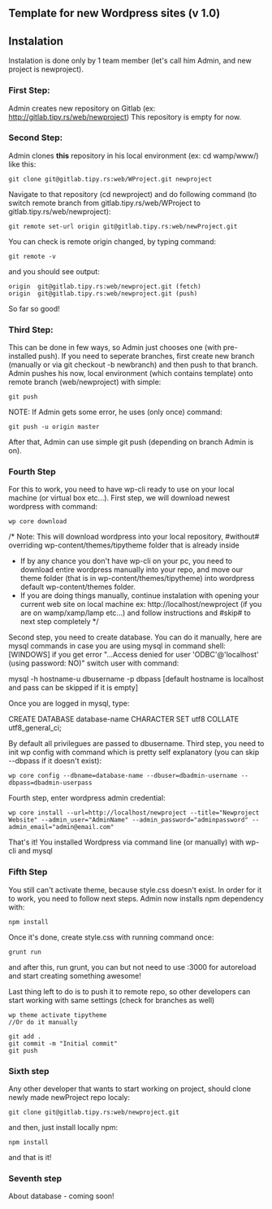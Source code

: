 ## Template for new Wordpress sites  **(v 1.0)**

## Instalation

Instalation is done only by 1 team member (let's call him Admin, and new project is newproject).

### First Step:
Admin creates new repository on Gitlab (ex: http://gitlab.tipy.rs/web/newproject)
This repository is empty for now.

### Second Step:
Admin clones **this** repository in his local environment (ex: cd wamp/www/) like this:

    git clone git@gitlab.tipy.rs:web/WProject.git newproject
    
Navigate to that repository (cd newproject) and do following command (to switch remote branch from gitlab.tipy.rs/web/WProject to gitlab.tipy.rs/web/newproject):

    git remote set-url origin git@gitlab.tipy.rs:web/newProject.git
    
You can check is remote origin changed, by typing command:

    git remote -v
    
and you should see output: 

    origin  git@gitlab.tipy.rs:web/newproject.git (fetch)
    origin  git@gitlab.tipy.rs:web/newproject.git (push)
    
So far so good!

### Third Step:
This can be done in few ways, so Admin just chooses one (with pre-installed push).
If you need to seperate branches, first create new branch (manually or via git checkout -b newbranch) and then push to that branch.
Admin pushes his now, local environment (which contains template) onto remote branch (web/newproject) with simple:
    
    git push
    
NOTE: If Admin gets some error, he uses (only once) command:

    git push -u origin master
    
After that, Admin can use simple git push (depending on branch Admin is on).

### Fourth Step
For this to work, you need to have wp-cli ready to use on your local machine (or virtual box etc...).
First step, we will download newest wordpress with command:

    wp core download

/* Note: This will download wordpress into your local repository, #without# overriding wp-content/themes/tipytheme folder that is already inside
 * If by any chance you don't have wp-cli on your pc, you need to download entire wordpress manually into your repo, and move our theme folder (that is in wp-content/themes/tipytheme) into wordpress default wp-content/themes folder.
 * If you are doing things manually, continue instalation with opening your current web site on local machine ex: http://localhost/newproject (if you are on wamp/xamp/lamp etc...) and follow instructions and #skip# to next step completely
*/

Second step, you need to create database. You can do it manually, here are mysql commands in case you are using mysql in command shell:
[WINDOWS] if you get error "...Access denied for user 'ODBC'@'localhost' (using password: NO)" switch user with command:

  mysql -h hostname-u dbusername -p dbpass [default hostname is localhost and pass can be skipped if it is empty]

Once you are logged in mysql, type:

  CREATE DATABASE database-name CHARACTER SET utf8 COLLATE utf8_general_ci;

By default all privilegues are passed to dbusername.
Third step, you need to init wp config with command which is pretty self explanatory (you can skip --dbpass if it doesn't exist):

    wp core config --dbname=database-name --dbuser=dbadmin-username --dbpass=dbadmin-userpass

Fourth step, enter wordpress admin credential:

    wp core install --url=http://localhost/newproject --title="Newproject Website" --admin_user="AdminName" --admin_password="adminpassword" --admin_email="admin@email.com"

That's it! You installed Wordpress via command line (or manually) with wp-cli and mysql

### Fifth Step
You still can't activate theme, because style.css doesn't exist. In order for it to work, you need to follow next steps. Admin now installs npm dependency with:

    npm install

Once it's done, create style.css with running command once:

    grunt run
    
and after this, run grunt, you can but not need to use :3000 for autoreload and start creating something awesome!

Last thing left to do is to push it to remote repo, so other developers can start working with same settings (check for branches as well)

    wp theme activate tipytheme
    //Or do it manually
    
    git add .
    git commit -m "Initial commit"
    git push
    
### Sixth step
Any other developer that wants to start working on project, should clone newly made newProject repo localy:

    git clone git@gitlab.tipy.rs:web/newproject.git
    
and then, just install locally npm:

    npm install
    
and that is it!
    
### Seventh step
About database - coming soon!